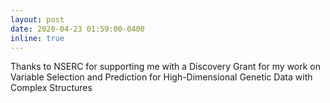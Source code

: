 ```yaml
---
layout: post
date: 2020-04-23 01:59:00-0400
inline: true
---
```


Thanks to NSERC for supporting me with a Discovery Grant for my work on Variable Selection and Prediction for High-Dimensional Genetic Data with Complex Structures 